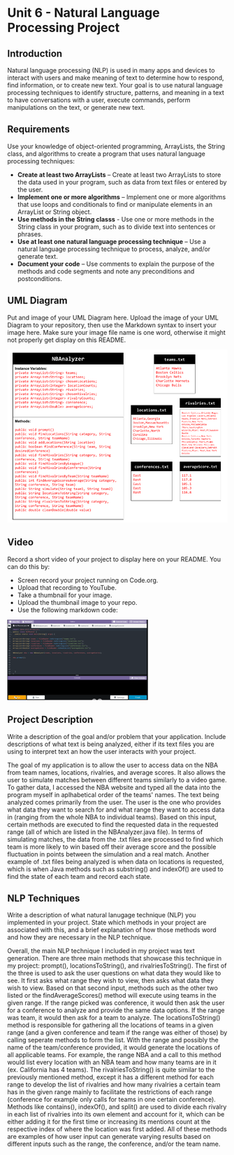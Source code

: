 # Unit 6 - Natural Language Processing Project

## Introduction

Natural language processing (NLP) is used in many apps and devices to interact with users and make meaning of text to determine how to respond, find information, or to create new text. Your goal is to use natural language processing techniques to identify structure, patterns, and meaning in a text to have conversations with a user, execute commands, perform manipulations on the text, or generate new text.

## Requirements

Use your knowledge of object-oriented programming, ArrayLists, the String class, and algorithms to create a program that uses natural language processing techniques:

- **Create at least two ArrayLists** – Create at least two ArrayLists to store the data used in your program, such as data from text files or entered by the user.
- **Implement one or more algorithms** – Implement one or more algorithms that use loops and conditionals to find or manipulate elements in an ArrayList or String object.
- **Use methods in the String classs** - Use one or more methods in the String class in your program, such as to divide text into sentences or phrases.
- **Use at least one natural language processing technique** – Use a natural language processing technique to process, analyze, and/or generate text.
- **Document your code** – Use comments to explain the purpose of the methods and code segments and note any preconditions and postconditions.

## UML Diagram

Put and image of your UML Diagram here. Upload the image of your UML Diagram to your repository, then use the Markdown syntax to insert your image here. Make sure your image file name is one word, otherwise it might not properly get display on this README.

![UML Diagram for my project](copy-of-unit-6-uml-diagram.png)

## Video

Record a short video of your project to display here on your README. You can do this by:

- Screen record your project running on Code.org.
- Upload that recording to YouTube.
- Take a thumbnail for your image.
- Upload the thumbnail image to your repo.
- Use the following markdown code:

[![Thumbnail for my projet](thumbnail.png)](https://docs.google.com/presentation/d/1vWjQ0efWDzVOxx33Fjk4-SFw08GLmotY6OPqkOxjxh0/edit?usp=sharing)

## Project Description

Write a description of the goal and/or problem that your application. Include descriptions of what text is being analyzed, either if its text files you are using to interpret text an how the user interacts with your project.

The goal of my application is to allow the user to access data on the NBA from team names, locations, rivalries, and average scores. It also allows the user to simulate matches between different teams similarly to a video game. To gather data, I accessed the NBA website and typed all the data into the program myself in aplhabetical order of the teams' names. The text being analyzed comes primarily from the user. The user is the one who provides what data they want to search for and what range they want to access data in (ranging from the whole NBA to individual teams). Based on this input, certain methods are executed to find the requested data in the requested range (all of which are listed in the NBAnalyzer.java file). In terms of simulating matches, the data from the .txt files are processed to find which team is more likely to win based off their average score and the possible fluctuation in points between the simulation and a real match. Another example of .txt files being analyzed is when data on locations is requested, which is when Java methods such as substring() and indexOf() are used to find the state of each team and record each state.

## NLP Techniques

Write a description of what natural lanugage technique (NLP) you implemented in your project. State which methods in your project are associated with this, and a brief explanation of how those methods word and how they are necessary in the NLP technique. 

Overall, the main NLP technique I included in my project was text generation. There are three main methods that showcase this technique in my project: prompt(), locationsToString(), and rivalriesToString(). The first of the three is used to ask the user questions on what data they would like to see. It first asks what range they wish to view, then asks what data they wish to view. Based on that second input, methods such as the other two listed or the findAverageScores() method will execute using teams in the given range. If the range picked was conference, it would then ask the user for a conference to analyze and provide the same data options. If the range was team, it would then ask for a team to analyze. The locationsToString() method is responsible for gathering all the locations of teams in a given range (and a given conference and team if the range was either of those) by calling seperate methods to form the list. With the range and possibly the name of the team/conference provided, it would generate the locations of all applicable teams. For example, the range NBA and a call to this method would list every location with an NBA team and how many teams are in it (ex. California has 4 teams). The rivalriesToString() is quite similar to the previously mentioned method, except it has a different method for each range to develop the list of rivalries and how many rivalries a certain team has in the given range mainly to facilitate the restrictions of each range (conference for example only calls for teams in one certain conference). Methods like contains(), indexOf(), and split() are used to divide each rivalry in each list of rivalries into its own element and account for it, which can be either adding it for the first time or increasing its mentions count at the respective index of where the location was first added. All of these methods are examples of how user input can generate varying results based on different inputs such as the range, the conference, and/or the team name.
